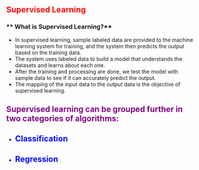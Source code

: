 ## <span style="color:red">**Supervised Learning**</span>
### ** What is Supervised Learning?**

- In supervised learning, sample labeled data are provided to the machine learning system for training, and the system then predicts the output based on the training data.
- The system uses labeled data to build a model that understands the datasets and learns about each one.
- After the training and processing are done, we test the model with sample data to see if it can accurately predict the output.
- The mapping of the input data to the output data is the objective of supervised learning.

## <span style="color:purple">**Supervised learning can be grouped further in two categories of algorithms:**</span>

- ## <span style="color:blue">**Classification**</span>
- ## <span style="color:blue">**Regression**</span>